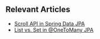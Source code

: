 ## Relevant Articles
- [Scroll API in Spring Data JPA](https://www.baeldung.com/spring-data-jpa-scroll-api)
- [List vs. Set in @OneToMany JPA](https://www.baeldung.com/spring-jpa-onetomany-list-vs-set)
